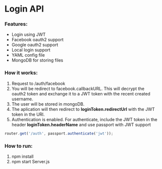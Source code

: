 # Login API
### Features:
- Login using JWT
- Facebook oauth2 support
- Google oauth2 support
- Local login support
- YAML config file
- MongoDB for storing files

### How it works:
1. Request to /auth/facebook
2. You will be redirect to facebook.callbackURL. 
This will decrypt the oauth2 token and exchange it to a JWT token with the recent created username.
3. The user will be stored in mongoDB.
4. The aplication will then redirect to **loginToken.redirectUrl** with the JWT token in the URI.
4. Authentication is enabled. For authenticate, include the JWT token in the header **loginToken.headerName** and use passport with JWT support
```javascript
router.get('/auth', passport.authenticate('jwt'));

```
### How to run:
1. npm install
2. npm start Server.js